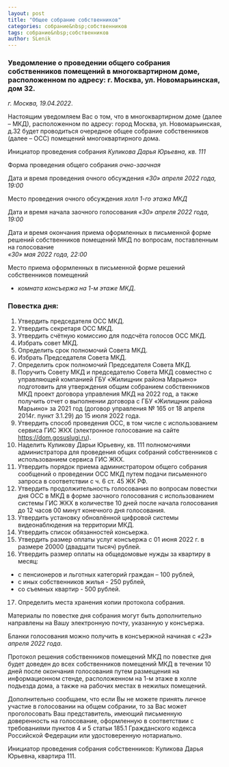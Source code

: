 ```yaml
---
layout: post
title: "Общее собрание собственников"
categories: собрание&nbsp;собственников
tags: собрание&nbsp;собственников
author: SLenik
---
```


### Уведомление о проведении общего собрания собственников помещений в многоквартирном доме, расположенном по адресу: г. Москва, ул. Новомарьинская, дом 32. 

_г. Москва, 19.04.2022_.

Настоящим уведомляем Вас о том, что в многоквартирном доме (далее – МКД), расположенном по адресу: город Москва, ул. Новомарьинская, д.32 будет проводиться очередное общее собрание собственников (далее – ОСС) помещений многоквартирного дома.

Инициатор проведения собрания  _Куликова Дарья Юрьевна, кв. 111_

Форма проведения общего собрания  _очно-заочная_

Дата и время проведения очного обсуждения  _«30» апреля 2022 года, 19:00_

Место проведения очного обсуждения  _холл 1-го этажа МКД_

Дата и время начала заочного голосования  _«30» апреля 2022 года, 19:00_

Дата и время окончания приема оформленных в письменной форме решений собственников помещений МКД по вопросам, поставленным на голосование  
_«30» мая 2022 года, 22:00_

Место приема оформленных в письменной форме решений собственников помещений  
- _комната консъержа на 1-м этаже МКД_.

### Повестка дня:
1.  Утвердить председателя ОСС МКД.
2.  Утвердить секретаря ОСС МКД.
3.  Утвердить счётную комиссию для подсчёта голосов ОСС МКД.
4.  Избрать совет МКД.
5.  Определить срок полномочий Совета МКД.
6.  Избрать Председателя Совета МКД.
7.  Определить срок полномочий Председателя Совета МКД.
8.  Поручить Совету МКД и председателю Совета МКД совместно с управляющей компанией ГБУ «Жилищник района Марьино» подготовить для утверждения общим собранием собственников МКД проект договора управления МКД на 2022 год, а также получить отчет о выполнении договора с ГБУ «Жилищник района Марьино» за 2021 год (договор управления № 165 от 18 апреля 2014г. пункт 3.1.29) до 15 июля 2022 года.
9.  Утвердить способ проведения ОСС, в том числе с использованием сервиса ГИС ЖКХ (электронное голосование на сайте https://dom.gosuslugi.ru).
10.  Наделить Куликову Дарьи Юрьевну, кв. 111  полномочиями администратора для проведения общих собраний собственников с использованием сервиса ГИС ЖКХ.
11.  Утвердить порядок приема администратором общего собрания сообщений о проведении ОСС МКД путем подачи письменного запроса в соответствии с ч. 6 ст. 45 ЖК РФ.
12.  Утвердить продолжительность голосования по вопросам повестки дня ОСС в МКД в форме заочного голосования с использованием системы ГИС ЖКХ в количестве 10 дней после начала голосования до 12 часов 00 минут конечного дня голосования.
13.  Утвердить установку обновлённой цифровой системы видеонаблюдения на территории МКД.
14.  Утвердить список обязанностей консьержа.
15.  Утвердить размер оплаты услуг консъержа с 01 июня 2022 г. в размере 20000 (двадцати тысяч) рублей.
16.  Утвердить размер оплаты на общедомовые нужды за квартиру в месяц:
   - с пенсионеров и льготных категорий граждан – 100 рублей,
   - с иных собственников жилья - 250 рублей,
   - со съемных квартир - 500 рублей.
17.  Определить места хранения копии протокола собрания.

Материалы по повестке дня собрания могут быть дополнительно направлены на Вашу электронную почту, указанную у консъержа.

Бланки голосования можно получить в консъержной начиная с _«23» апреля 2022 года_.

Протокол решения собственников помещений МКД по повестке дня будет доведен до всех собственников помещений МКД в течении 10 дней после окончания голосования путем размещения на информационном стенде, расположенном на 1-м этаже в холле подъезда дома, а также на рабочих местах в нежилых помещений.

Дополнительно сообщаем, что если Вы не можете принять личное участие в голосовании на общем собрании, то за Вас может проголосовать Ваш представитель, имеющий письменную доверенность на голосование, оформленную в соответствии с требованиями пунктов 4 и 5 статьи 185.1 Гражданского кодекса Российской Федерации или удостоверенную нотариально.

Инициатор проведения собрания собственников: Куликова Дарья Юрьевна, квартира 111.